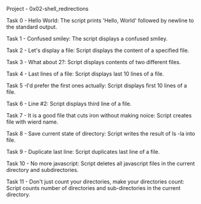 Project - 0x02-shell_redirections

Task 0 - Hello World: The script prints 'Hello, World' followed by newline to the standard output.

Task 1 - Confused smiley: The script displays a confused smiley.

Task 2 - Let's display a file: Script displays the content of a specified file.

Task 3 - What about 2?: Script displays contents of two different files.

Task 4 - Last lines of a file: Script displays last 10 lines of a file.

Task 5 -I'd prefer the first ones actually: Script displays first 10 lines of a file.

Task 6 - Line #2: Script displays third line of a file.

Task 7 - It is a good file that cuts iron without making noice: Script creates file with wierd name.

Task 8 - Save current state of directory: Script writes the result of ls -la into file.

Task 9 - Duplicate last line: Script duplicates last line of a file.

Task 10 - No more javascript: Script deletes all javascript files in the current directory and subdirectories.

Task 11 - Don't just count your directories, make your directories count: Script counts number of directories and sub-directories in the current directory.
